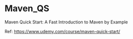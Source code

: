 # Maven_QS
Maven Quick Start: A Fast Introduction to Maven by Example 

Ref: https://www.udemy.com/course/maven-quick-start/
